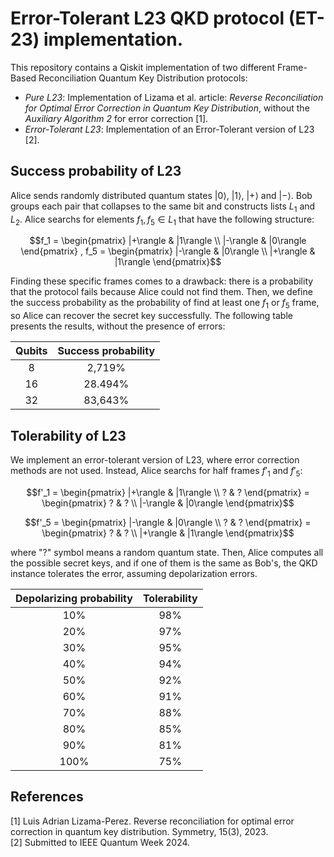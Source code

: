 # Error-Tolerant L23 QKD protocol (ET-23) implementation.

This repository contains a Qiskit implementation of two different Frame-Based Reconciliation Quantum Key Distribution protocols:
* _Pure L23_: Implementation of Lizama et al. article: _Reverse Reconciliation for Optimal Error Correction in Quantum Key Distribution_, without the _Auxiliary Algorithm 2_ for error correction [1].
* _Error-Tolerant L23_: Implementation of an Error-Tolerant version of L23 [2].

## Success probability of L23

Alice sends randomly distributed quantum states $|0\rangle$, $|1\rangle$, $|+\rangle$ and $|-\rangle$. Bob groups each pair that collapses to the same bit and constructs lists $L_1$ and $L_2$. Alice searchs for elements $f_1, f_5 \in L_1$ that have the following structure:
```math
f_1 = \begin{pmatrix} |+\rangle & |1\rangle \\ |-\rangle & |0\rangle \end{pmatrix} , f_5 = \begin{pmatrix} |-\rangle & |0\rangle \\ |+\rangle & |1\rangle \end{pmatrix}
```

Finding these specific frames comes to a drawback: there is a probability that the protocol fails because Alice could not find them. Then, we define the success probability as the probability of find at least one $f_1$ or $f_5$ frame, so Alice can recover the secret key successfully. The following table presents the results, without the presence of errors:

| Qubits | Success probability |
|:------:|:-------------------:|
| 8      | 2,719%              |
| 16     | 28.494%             |
| 32     | 83,643%             |


## Tolerability of L23

We implement an error-tolerant version of L23, where error correction methods are not used. Instead, Alice searchs for half frames $f'_1$ and $f'_5$:

```math
f'_1 = \begin{pmatrix} |+\rangle & |1\rangle \\ ? & ?  \end{pmatrix} = \begin{pmatrix} ? & ? \\ |-\rangle & |0\rangle \end{pmatrix}
```

```math
f'_5 = \begin{pmatrix} |-\rangle & |0\rangle \\ ? & ? \end{pmatrix}  = \begin{pmatrix} ? & ? \\ |+\rangle & |1\rangle \end{pmatrix}
```

where "$?$" symbol means a random quantum state. Then, Alice computes all the possible secret keys, and if one of them is the same as Bob's, the QKD instance tolerates the error, assuming depolarization errors.

| Depolarizing probability | Tolerability |
|:------------------------:|:------------:|
| 10%                      | 98%          |
| 20%                      | 97%          |
| 30%                      | 95%          |
| 40%                      | 94%          |
| 50%                      | 92%          |
| 60%                      | 91%          |
| 70%                      | 88%          |
| 80%                      | 85%          |
| 90%                      | 81%          |
| 100%                     | 75%          |

## References
[1] Luis Adrian Lizama-Perez. Reverse reconciliation for optimal error correction in quantum key distribution. Symmetry, 15(3), 2023.  
[2] Submitted to IEEE Quantum Week 2024.
